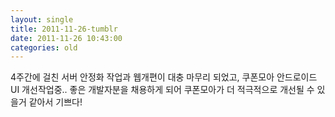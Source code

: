 ```yaml
---
layout: single
title: 2011-11-26-tumblr
date: 2011-11-26 10:43:00
categories: old
---
```

4주간에 걸친 서버 안정화 작업과 웹개편이 대충 마무리 되었고, 쿠폰모아 안드로이드 UI 개선작업중.. 좋은 개발자분을 채용하게 되어 쿠폰모아가 더 적극적으로 개선될 수 있을거 같아서 기쁘다!

